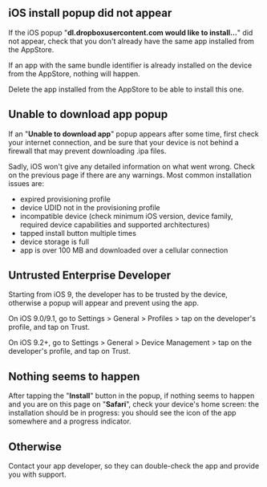 ## iOS install popup did not appear
If the iOS popup "**dl.dropboxusercontent.com would like to install…**" did not appear, check that you don't already have the same app installed from the AppStore.

If an app with the same bundle identifier is already installed on the device from the AppStore, nothing will happen.

Delete the app installed from the AppStore to be able to install this one.

## Unable to download app popup
If an "**Unable to download app**" popup appears after some time, first check your internet connection, and be sure that your device is not behind a firewall that may prevent downloading .ipa files.

Sadly, iOS won't give any detailed information on what went wrong. Check on the previous page if there are any warnings. Most common installation issues are:
- expired provisioning profile
- device UDID not in the provisioning profile
- incompatible device (check minimum iOS version, device family, required device capabilities and supported architectures)
- tapped install button multiple times
- device storage is full
- app is over 100 MB and downloaded over a cellular connection

## Untrusted Enterprise Developer
Starting from iOS 9, the developer has to be trusted by the device, otherwise a popup will appear and prevent using the app.

On iOS 9.0/9.1, go to Settings > General > Profiles > tap on the developer's profile, and tap on Trust.

On iOS 9.2+, go to Settings > General > Device Management > tap on the developer's profile, and tap on Trust.

## Nothing seems to happen
After tapping the "**Install**" button in the popup, if nothing seems to happen and you are on this page on "**Safari**", check your device's home screen: the installation should be in progress: you should see the icon of the app somewhere and a progress indicator.

## Otherwise
Contact your app developer, so they can double-check the app and provide you with support.
